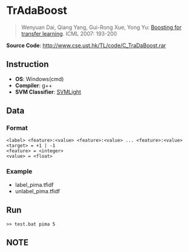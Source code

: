 # TrAdaBoost

> Wenyuan Dai, Qiang Yang, Gui-Rong Xue, Yong Yu:
[Boosting for transfer learning](http://doi.acm.org/10.1145/1273496.1273521). ICML 2007: 193-200

**Source Code**: http://www.cse.ust.hk/TL/code/C_TraDaBoost.rar

## Instruction

* **OS**: Windows(cmd)
* **Compiler**: g++
* **SVM Classifier**: [SVMLight](http://svmlight.joachims.org/)

## Data

### Format

```
<label> <feature>:<value> <feature>:<value> ... <feature>:<value>
<target> = +1 | -1
<feature> = <integer>
<value> = <float>
```

### Example

* label_pima.tfidf
* unlabel_pima.tfidf

## Run
```
>> test.bat pima 5
```

## NOTE

